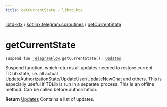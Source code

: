 ```yaml
---
title: getCurrentState - libtd-ktx
---
```


[libtd-ktx](../index.html) / [kotlinx.telegram.coroutines](index.html) / [getCurrentState](./get-current-state.html)

# getCurrentState

`suspend fun `[`TelegramFlow`](../kotlinx.telegram.core/-telegram-flow/index.html)`.getCurrentState(): `[`Updates`](https://tdlibx.github.io/td/docs/org/drinkless/td/libcore/telegram/TdApi.Updates.html)

Suspend function, which returns all updates needed to restore current TDLib state, i.e. all
actual UpdateAuthorizationState/UpdateUser/UpdateNewChat and others. This is especially useful if
TDLib is run in a separate process. This is an offline method. Can be called before authorization.

**Return**
[Updates](https://tdlibx.github.io/td/docs/org/drinkless/td/libcore/telegram/TdApi.Updates.html) Contains a list of updates.

